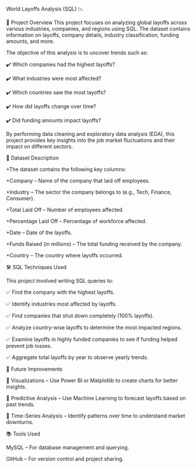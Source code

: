 World Layoffs Analysis (SQL) 📉


📌 Project Overview
This project focuses on analyzing global layoffs across various industries, companies, and regions using SQL. The dataset contains information on layoffs, company details, industry classification, funding amounts, and more.



The objective of this analysis is to uncover trends such as:

✔️ Which companies had the highest layoffs?

✔️ What industries were most affected?

✔️ Which countries saw the most layoffs?

✔️ How did layoffs change over time?

✔️ Did funding amounts impact layoffs?



By performing data cleaning and exploratory data analysis (EDA), this project provides key insights into the job market fluctuations and their impact on different sectors.

📂 Dataset Description

+The dataset contains the following key columns:

+Company – Name of the company that laid off employees.

+Industry – The sector the company belongs to (e.g., Tech, Finance, Consumer).

+Total Laid Off – Number of employees affected.

+Percentage Laid Off – Percentage of workforce affected.

+Date – Date of the layoffs.

+Funds Raised (in millions) – The total funding received by the company.

+Country – The country where layoffs occurred.



🛠️ SQL Techniques Used

This project involved writing SQL queries to:

✅ Find the company with the highest layoffs.

✅ Identify industries most affected by layoffs.

✅ Find companies that shut down completely (100% layoffs).

✅ Analyze country-wise layoffs to determine the most impacted regions.

✅ Examine layoffs in highly funded companies to see if funding helped prevent job losses.

✅ Aggregate total layoffs by year to observe yearly trends.



📌 Future Improvements

🔹 Visualizations – Use Power BI or Matplotlib to create charts for better insights.

🔹 Predictive Analysis – Use Machine Learning to forecast layoffs based on past trends.

🔹 Time-Series Analysis – Identify patterns over time to understand market downturns.


📚 Tools Used

MySQL – For database management and querying.

GitHub – For version control and project sharing.


